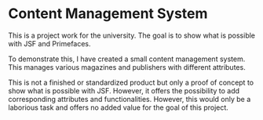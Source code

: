 # Content Management System

This is a project work for the university. The goal is to show what is possible with JSF and Primefaces. 

To demonstrate this, I have created a small content management system. This manages various magazines and publishers with different attributes. 

This is not a finished or standardized product but only a proof of concept to show what is possible with JSF. However, it offers the possibility to add corresponding attributes and functionalities. However, this would only be a laborious task and offers no added value for the goal of this project.
